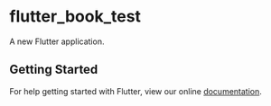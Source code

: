 # flutter_book_test

A new Flutter application.

## Getting Started

For help getting started with Flutter, view our online
[documentation](https://flutter.io/).
